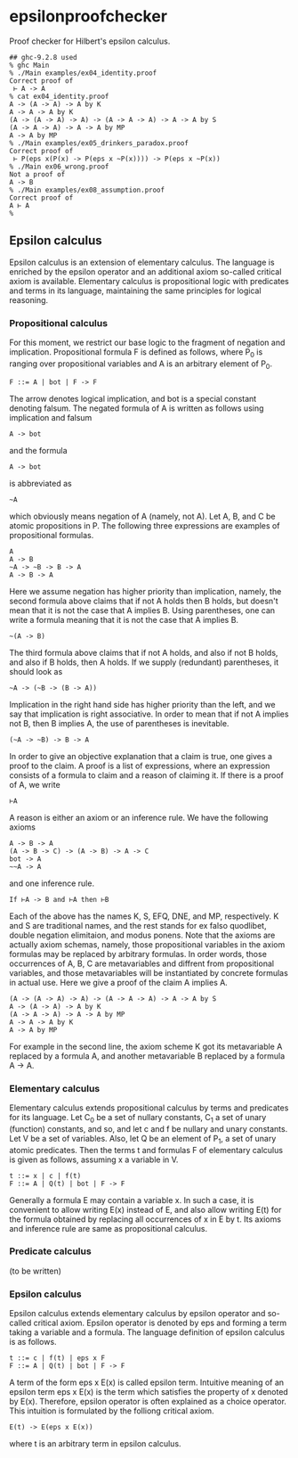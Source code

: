 # epsilonproofchecker
Proof checker for Hilbert's epsilon calculus.
```
## ghc-9.2.8 used
% ghc Main
% ./Main examples/ex04_identity.proof
Correct proof of
 ⊢ A -> A
% cat ex04_identity.proof 
A -> (A -> A) -> A by K
A -> A -> A by K
(A -> (A -> A) -> A) -> (A -> A -> A) -> A -> A by S
(A -> A -> A) -> A -> A by MP
A -> A by MP
% ./Main examples/ex05_drinkers_paradox.proof
Correct proof of
 ⊢ P(eps x(P(x) -> P(eps x ~P(x)))) -> P(eps x ~P(x))
% ./Main ex06_wrong.proof
Not a proof of
A -> B
% ./Main examples/ex08_assumption.proof 
Correct proof of
A ⊢ A
% 
```
## Epsilon calculus
Epsilon calculus is an extension of elementary calculus.  The language is enriched by the epsilon operator and an additional axiom so-called critical axiom is available.
Elementary calculus is propositional logic with predicates and terms in its language, maintaining the same principles for logical reasoning.

### Propositional calculus
For this moment, we restrict our base logic to the fragment of negation and implication.
Propositional formula F is defined as follows, where P<sub>0</sub> is ranging over propositional variables and A is an arbitrary element of P<sub>0</sub>.
```
F ::= A | bot | F -> F
```
The arrow denotes logical implication, and bot is a special constant denoting falsum.
The negated formula of A is written as follows using implication and falsum
```
A -> bot
```
and the formula
```
A -> bot
```
is abbreviated as
```
~A
```
which obviously means negation of A (namely, not A).
Let A, B, and C be atomic propositions in P.
The following three expressions are examples of propositional formulas.
```
A
A -> B
~A -> ~B -> B -> A
A -> B -> A
```
Here we assume negation has higher priority than implication, namely, the second formula above claims that if not A holds then B holds, but doesn't mean that it is not the case that A implies B.  Using parentheses, one can write a formula meaning that it is not the case that A implies B.
```
~(A -> B)
```
The third formula above claims that if not A holds, and also if not B holds, and also if B holds, then A holds.
If we supply (redundant) parentheses, it should look as
```
~A -> (~B -> (B -> A))
```
Implication in the right hand side has higher priority than the left, and we say that implication is right associative.
In order to mean that if not A implies not B, then B implies A, the use of parentheses is inevitable.
```
(~A -> ~B) -> B -> A
```
In order to give an objective explanation that a claim is true, one gives a proof to the claim.
A proof is a list of expressions, where an expression consists of a formula to claim and a reason of claiming it.
If there is a proof of A, we write
```
⊢A
```
A reason is either an axiom or an inference rule.  We have the following axioms
```
A -> B -> A
(A -> B -> C) -> (A -> B) -> A -> C
bot -> A
~~A -> A
```
and one inference rule.
```
If ⊢A -> B and ⊢A then ⊢B
```
Each of the above has the names K, S, EFQ, DNE, and MP, respectively.
K and S are traditional names, and the rest stands for ex falso quodlibet, double negation elimitaion, and modus ponens.
Note that the axioms are actually axiom schemas, namely, those propositional variables in the axiom formulas may be replaced by arbitrary formulas.  In order words, those occurrences of A, B, C are metavariables and diffrent from propositional variables, and those metavariables will be instantiated by concrete formulas in actual use.
Here we give a proof of the claim A implies A.
```
(A -> (A -> A) -> A) -> (A -> A -> A) -> A -> A by S
A -> (A -> A) -> A by K
(A -> A -> A) -> A -> A by MP
A -> A -> A by K
A -> A by MP
```
For example in the second line, the axiom scheme K got its metavariable A replaced by a formula A, and another metavariable B replaced by a formula A -> A.
### Elementary calculus
Elementary calculus extends propositional calculus by terms and predicates for its language.
Let C<sub>0</sub> be a set of nullary constants, C<sub>1</sub> a set of unary (function) constants, and so, and let c and f be nullary and unary constants.  Let V be a set of variables.  Also, let Q be an element of P<sub>1</sub>, a set of unary atomic predicates.
Then the terms t and formulas F of elementary calculus is given as follows, assuming x a variable in V.
```
t ::= x | c | f(t)
F ::= A | Q(t) | bot | F -> F
```
Generally a formula E may contain a variable x.  In such a case, it is convenient to allow writing E(x) instead of E, and also allow writing E(t) for the formula obtained by replacing all occurrences of x in E by t.
Its axioms and inference rule are same as propositional calculus.
### Predicate calculus
(to be written)

### Epsilon calculus
Epsilon calculus extends elementary calculus by epsilon operator and so-called critical axiom.
Epsilon operator is denoted by eps and forming a term taking a variable and a formula.
The language definition of epsilon calculus is as follows.
```
t ::= c | f(t) | eps x F
F ::= A | Q(t) | bot | F -> F
```
A term of the form eps x E(x) is called epsilon term.  Intuitive meaning of an epsilon term eps x E(x) is the term which satisfies the property of x denoted by E(x).  Therefore, epsilon operator is often explained as a choice operator.
This intuition is formulated by the folliong critical axiom.
```
E(t) -> E(eps x E(x))
```
where t is an arbitrary term in epsilon calculus.
